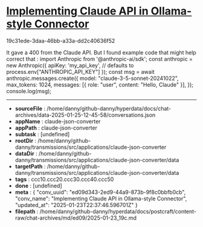 # [Implementing Claude API in Ollama-style Connector](https://claude.ai/chat/ed09d343-2ed9-44a9-873b-9f8c0bbfb0cb)

19c31ede-3daa-46bb-a33a-dd2c40636f52

It gave a 400 from the Claude API. But I found example code that might help correct that :
import Anthropic from '@anthropic-ai/sdk';
const anthropic = new Anthropic({
  apiKey: 'my_api_key', // defaults to process.env["ANTHROPIC_API_KEY"]
});
const msg = await anthropic.messages.create({
  model: "claude-3-5-sonnet-20241022",
  max_tokens: 1024,
  messages: [{ role: "user", content: "Hello, Claude" }],
});
console.log(msg);

---

* **sourceFile** : /home/danny/github-danny/hyperdata/docs/chat-archives/data-2025-01-25-12-45-58/conversations.json
* **appName** : claude-json-converter
* **appPath** : claude-json-converter
* **subtask** : [undefined]
* **rootDir** : /home/danny/github-danny/transmissions/src/applications/claude-json-converter
* **dataDir** : /home/danny/github-danny/transmissions/src/applications/claude-json-converter/data
* **targetPath** : /home/danny/github-danny/transmissions/src/applications/claude-json-converter/data
* **tags** : ccc10.ccc20.ccc30.ccc40.ccc50
* **done** : [undefined]
* **meta** : {
  "conv_uuid": "ed09d343-2ed9-44a9-873b-9f8c0bbfb0cb",
  "conv_name": "Implementing Claude API in Ollama-style Connector",
  "updated_at": "2025-01-23T22:37:46.596701Z"
}
* **filepath** : /home/danny/github-danny/hyperdata/docs/postcraft/content-raw/chat-archives/md/ed09/2025-01-23_19c.md